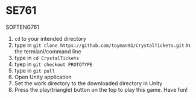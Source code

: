 # SE761
SOFTENG761

1. `cd` to your intended directory
2. type in `git clone https://github.com/toyman93/CrystalTickets.git` in the termianl/command line
3. type in `cd CrystalTickets`
4. tyep in `git checkout PROTOTYPE`
5. type in `git pull`
6. Open Unity application
7. Set the work directory to the downloaded directory in Unity
8. Press the play(triangle) button on the top to play this game. Have fun!
